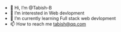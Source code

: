 - 👋 Hi, I’m @Tabish-B
- 👀 I’m interested in Web devlopment
- 🌱 I’m currently learning Full stack web devlopment
- 📫 How to reach me tabish@qq.com

<!---
Tabish-B/Tabish-B is a ✨ special ✨ repository because its `README.md` (this file) appears on your GitHub profile.
--->

